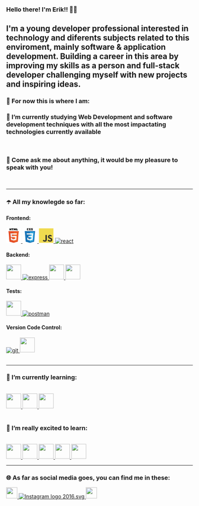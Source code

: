 ### Hello there! I'm Erik!! 👋😁

<h2>I'm a young developer professional interested in technology and diferents subjects related to this enviroment, mainly software & application development. 
Building a career in this area by improving my skills as a person and full-stack developer challenging myself with new projects and inspiring ideas.</h2>
<h3>📌 For now this is where I am:</h3>

<h3 style="text-align: left;">🔭 I’m currently studying Web Development and software development techniques with all the most impactating technologies currently available</h3>
<br>
<h3 style="text-align: left;">💬 Come ask me about anything, it would be my pleasure to speak with you!</h3>
<br>

<hr>

<h3 style="text-align: left;">☂️ All my knowlegde so far: </h3>

#### Frontend:

<a href="https://www.w3.org/html/" target="_blank">
    <img src="https://raw.githubusercontent.com/devicons/devicon/master/icons/html5/html5-original-wordmark.svg" alt="html5" width="40" height="40"/> 
  </a>
   <a href="https://www.w3schools.com/css/" target="_blank"> 
    <img src="https://raw.githubusercontent.com/devicons/devicon/master/icons/css3/css3-original-wordmark.svg" alt="css3" width="40" height="40"/> 
  </a>
   <a href="https://developer.mozilla.org/en-US/docs/Web/JavaScript" target="_blank">
    <img src="https://raw.githubusercontent.com/devicons/devicon/master/icons/javascript/javascript-original.svg" alt="javascript" width="40" height="40"/>
  </a>
   <a href="https://reactjs.org/" target="_blank">
    <img src="https://cdn.jsdelivr.net/gh/devicons/devicon/icons/react/react-original.svg"  alt="react" width="40" height="40"/>
  </a>
    
<br>


#### Backend: 

<a href="https://nodejs.org" target="_blank"> 
    <img src="https://cdn.jsdelivr.net/gh/devicons/devicon/icons/nodejs/nodejs-plain.svg" width="40" height="40"/> 
  </a>
  <a href="https://expressjs.com" target="_blank"> 
    <img src="https://cdn.jsdelivr.net/gh/devicons/devicon/icons/express/express-original.svg" alt="express" width="40" height="40"/>
  </a>
   <a href="https://www.sqlite.org/index.html" target="_blank">
   <img src="https://upload.wikimedia.org/wikipedia/commons/9/97/Sqlite-square-icon.svg" / width="40" height="40"/>
  </a>
 <a href="https://knexjs.org/" target="_blank">
   <img src="https://seeklogo.com/images/K/knexjs-logo-30104DC5C6-seeklogo.com.png?v=637829616460000000" / width="40" height="40"/>
  </a>
<br>

#### Tests:

<a href="https://www.cypress.io/" target="_blank"> 
    <img src="https://miro.medium.com/max/364/0*JAWNOBEDxJLXxHUj.png" width="40" height="40"/>
  </a>
<a href="https://insomnia.rest/" target="_blank">
    <img src="https://seeklogo.com/images/I/insomnia-logo-A35E09EB19-seeklogo.com.png" alt="postman" width="40" height="40"/>
  </a>
<br>

#### Version Code Control:

<a href="https://git-scm.com/" target="_blank"> 
    <img src="https://www.vectorlogo.zone/logos/git-scm/git-scm-icon.svg" alt="git" width="40" height="40"/> 
  </a>
  <a href="github.com" target="_blank">
     <img src="https://cdn.jsdelivr.net/gh/devicons/devicon/icons/github/github-original.svg" width="40" height="40"/>
  </a>
  </a>  
  <br>
  <br>
 
 <hr>
 
 <h3 style="text-align: left;">🌱 I’m currently learning:</h3>
<br>
  <a href="https://www.typescriptlang.org/">
    <img src="https://cdn.jsdelivr.net/gh/devicons/devicon/icons/typescript/typescript-original.svg" width="40" height="40"/>
  </a>
 <a href="https://www.docker.com/" target="_blank">
   <img src="https://cdn.jsdelivr.net/gh/devicons/devicon/icons/docker/docker-plain-wordmark.svg"width="40" height="40"/> 
  </a>
<a href="https://jestjs.io/pt-BR/" target="_blank"> 
    <img src="https://www.jetbrains.com/webstorm/guide/static/5fffc5841d0abba2e6684f13fe6d003f/jest.svg" width="40" height="40"/>
  </a>  
<br>
<br>
<h3 style="text-align: left;">🎯 I’m really excited to learn: </h3>
<br>
 <a href="https://reactnative.dev/" target="_blank">
   <img src="https://raw.githubusercontent.com/kristerkari/react-native-svg-transformer/HEAD/images/react-native-logo.png" / width="40" height="40"/>
  </a>
   <a href="https://nextjs.org/" target="_blank">
     <img src="https://cdn.jsdelivr.net/gh/devicons/devicon/icons/nextjs/nextjs-original.svg" width="40" height="40"/>
  </a>
  <a href="https://graphql.org/">
    <img src="https://cdn.jsdelivr.net/gh/devicons/devicon/icons/graphql/graphql-plain.svg" width="40" height="40"/>
  </a>
  <a href="https://vuejs.org/">
<img src="https://cdn.jsdelivr.net/gh/devicons/devicon/icons/vuejs/vuejs-original-wordmark.svg" width="40" height="40"/>
  </a>
    <a href="https://www.mongodb.com/" target="_blank">
   <img src="https://cdn.jsdelivr.net/gh/devicons/devicon/icons/mongodb/mongodb-original.svg" / width="40" height="40"/>
  </a>
<br>
<hr>
<h3 style="text-align: left;">🌐 As far as social media goes, you can find me in these:</h3>
<p style="text-align: left;">
  <a href="https://www.linkedin.com/in/erik-oliveira-9aa589183/" target="blank" color="FFFFFF">
    <img src="https://cdn.jsdelivr.net/gh/devicons/devicon/icons/linkedin/linkedin-original.svg" height="30" width="30" />
  </a>
  <a href="https://instagram.com/eaoerik" target="blank" color="FFFFFF">
   <img src="https://cdn-icons-png.flaticon.com/512/2111/2111463.png" alt="Instagram logo 2016.svg" height="30" width="30" />   
  </a>
  <a href="mailto:ol.erik0107@gmail.com" target="blank" color="FFFFFF">
    <img style="text-align: center;" src="https://upload.wikimedia.org/wikipedia/commons/7/7e/Gmail_icon_%282020%29.svg" height="30" width="30" />
    <br>
  </a>
 
   </p>


